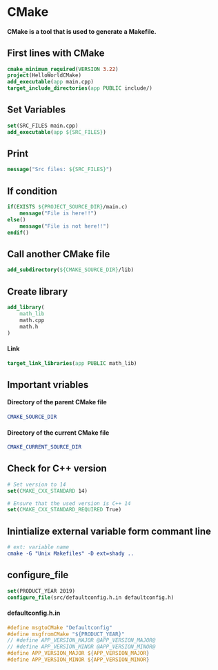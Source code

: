# CMake
#### CMake is a tool that is used to generate a Makefile.

## First lines with CMake
```CMake
cmake_minimum_required(VERSION 3.22)
project(HelloWorldCMake)
add_executable(app main.cpp)
target_include_directories(app PUBLIC include/)
```

## Set Variables
```CMake
set(SRC_FILES main.cpp)
add_executable(app ${SRC_FILES})
```

## Print
```CMake
message("Src files: ${SRC_FILES}")
```

## If condition
```CMake
if(EXISTS ${PROJECT_SOURCE_DIR}/main.c)
    message("File is here!!")
else()
    message("File is not here!!")
endif()
```

## Call another CMake file
```CMake
add_subdirectory(${CMAKE_SOURCE_DIR}/lib)
```

## Create library
```CMake
add_library(
    math_lib
    math.cpp
    math.h
)
```
#### Link
```CMake
target_link_libraries(app PUBLIC math_lib)
```

## Important vriables

#### Directory of the parent CMake file
```CMake
CMAKE_SOURCE_DIR
```

#### Directory of the current CMake file
```CMake
CMAKE_CURRENT_SOURCE_DIR
```

## Check for C++ version
```CMake
# Set version to 14
set(CMAKE_CXX_STANDARD 14)

# Ensure that the used version is C++ 14
set(CMAKE_CXX_STANDARD_REQUIRED True)
```

## Inintialize external variable form commant line
```CMake
# ext: variable name
cmake -G "Unix Makefiles" -D ext=shady ..
```
## configure_file
```CMake
set(PRODUCT_YEAR 2019)
configure_file(src/defaultconfig.h.in defaultconfig.h)
```
#### defaultconfig.h.in
```c
#define msgtoCMake "Defaultconfig"
#define msgfromCMake "${PRODUCT_YEAR}"
// #define APP_VERSION_MAJOR @APP_VERSION_MAJOR@
// #define APP_VERSION_MINOR @APP_VERSION_MINOR@
#define APP_VERSION_MAJOR ${APP_VERSION_MAJOR}
#define APP_VERSION_MINOR ${APP_VERSION_MINOR}
```